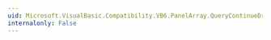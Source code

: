 ```yaml
---
uid: Microsoft.VisualBasic.Compatibility.VB6.PanelArray.QueryContinueDrag
internalonly: False
---
```

